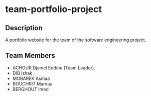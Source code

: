# team-portfolio-project
## Description
A portfolio website for the team of the software engineering project.
## Team Members
- ACHOUR Djamel Eddine (Team Leader).
- DIB Ishak
- MOBAREK Asmaa
- BOUCHRIT Maroua
- BERGHOUT Imed
